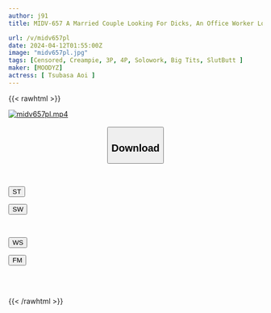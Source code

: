 ```yaml
---
author: j91
title: MIDV-657 A Married Couple Looking For Dicks, An Office Worker Looking For An Office, And A Single Dick Are All Seduced By Their Large Breasts And Cleavage And Tight Butt Panties, And They Instantly Make You Cum Inside Them. A Smiling Slut Real Estate Lady, Ibuki Aoi.

url: /v/midv657pl
date: 2024-04-12T01:55:00Z
image: "midv657pl.jpg"
tags: [Censored, Creampie, 3P, 4P, Solowork, Big Tits, SlutButt	]
maker: [MOODYZ]
actress: [ Tsubasa Aoi ]
---
```



{{< rawhtml >}}

<div class="video" data-videoid="AwkxYPlZ49tXV7b">
    <a href="javascript:;">
        <img src="/v/midv657pl/midv657pl.jpg" width="WIDTH" height="HEIGHT" alt="midv657pl.mp4" loading="lazy">
    </a>
</div>

<script type="text/javascript" src="https://j91.asia/asset/on-demand-st.js"></script>

<br>
  <link rel="stylesheet" href="https://j91.asia/asset/bs5.css">
  
  <center>
  <button class="btn btn-primary" type="button" data-bs-toggle="collapse" data-bs-target=".multi-collapse" aria-expanded="false" aria-controls="multiCollapseExample1 multiCollapseExample2"><h2>Download</h2></button></center>
</p>
<div class="row">
  <div class="col">
    <div class="collapse multi-collapse" id="multiCollapseExample1">
      <div class="card card-body">
	      	      <br>
<div class="buttons">  
<p><a href="https://streamtape.to/v/AwkxYPlZ49tXV7b" target="_blank"><button class="btn-hover color-3"><i class="fa fa-download"></i> ST</button></a></p>
<p><a href="https://asnwish.com/g2uwptgox42r" target="_blank"><button class="btn-hover color-2"><i class="fa fa-download"></i> SW</button></a></p></div>
    </div>
  </div>
</div>
  <div class="col">
    <div class="collapse multi-collapse" id="multiCollapseExample2">
      <div class="card card-body">
	      <br>
<div class="buttons">
<p><a href="https://wolfstream.tv/lkbmyepuwrz1"><button class="btn-hover color-9"><i class="fa fa-download"></i> WS</button></a></p>
<p><a href="https://filemoon.sx/d/6i7nhjhn155k"><button class="btn-hover color-8"><i class="fa fa-download"></i> FM</button></a></p></div>
<br><br>
      </div>
    </div>
  </div>
</div>

{{< /rawhtml >}}